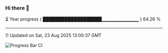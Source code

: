 ### Hi there 👋

⏳ Year progress { ███████████████████▁▁▁▁▁▁▁▁▁▁▁ } 64.26 %

---

⏰ Updated on Sat, 23 Aug 2025 13:00:37 GMT

![Progress Bar CI](https://github.com/IshwaranRudhara/GIT-ACTION/workflows/Progress%20Bar%20CI/badge.svg)
